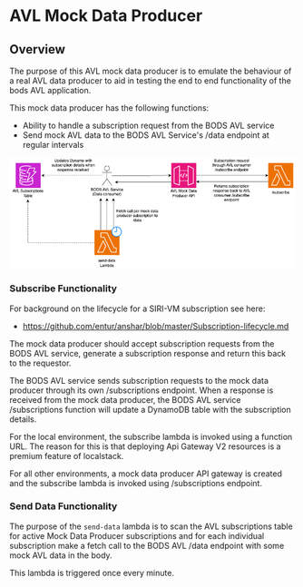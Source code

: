 # AVL Mock Data Producer

## Overview

The purpose of this AVL mock data producer is to emulate the behaviour of a real AVL data producer to aid in testing the
end to end functionality of the bods AVL application.

This mock data producer has the following functions:

- Ability to handle a subscription request from the BODS AVL service
- Send mock AVL data to the BODS AVL Service's /data endpoint at regular intervals

![avl-mock-data-producer.png](avl-mock-data-producer.png)

### Subscribe Functionality

For background on the lifecycle for a SIRI-VM subscription see here:

- https://github.com/entur/anshar/blob/master/Subscription-lifecycle.md

The mock data producer should accept subscription requests from the BODS AVL service, generate a subscription response
and return this back to the requestor.

The BODS AVL service sends subscription requests to the mock data producer through its own /subscriptions endpoint. When a
response is received from the mock data producer, the BODS AVL service /subscriptions function will update a DynamoDB table
with the subscription details.

For the local environment, the subscribe lambda is invoked using a function URL. The reason for this is that
deploying Api Gateway V2 resources is a premium feature of localstack.

For all other environments, a mock data producer API gateway is created and the subscribe lambda is invoked using
/subscriptions endpoint.

### Send Data Functionality

The purpose of the `send-data` lambda is to scan the AVL subscriptions table for active Mock Data Producer subscriptions
and for each individual subscription make a fetch call to the BODS AVL /data endpoint with some mock AVL data in the
body.

This lambda is triggered once every minute.





